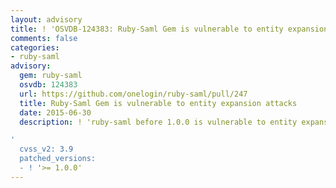 ```yaml
---
layout: advisory
title: ! 'OSVDB-124383: Ruby-Saml Gem is vulnerable to entity expansion attacks'
comments: false
categories:
- ruby-saml
advisory:
  gem: ruby-saml
  osvdb: 124383
  url: https://github.com/onelogin/ruby-saml/pull/247
  title: Ruby-Saml Gem is vulnerable to entity expansion attacks
  date: 2015-06-30
  description: ! 'ruby-saml before 1.0.0 is vulnerable to entity expansion attacks.

'
  cvss_v2: 3.9
  patched_versions:
  - ! '>= 1.0.0'
---
```

